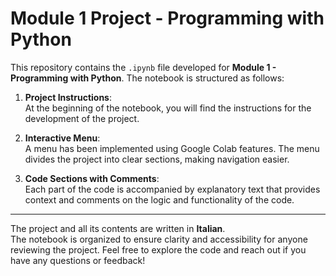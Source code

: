 # Module 1 Project - Programming with Python

This repository contains the `.ipynb` file developed for **Module 1 - Programming with Python**. The notebook is structured as follows:

1. **Project Instructions**:  
   At the beginning of the notebook, you will find the instructions for the development of the project.

2. **Interactive Menu**:  
   A menu has been implemented using Google Colab features. The menu divides the project into clear sections, making navigation easier.

3. **Code Sections with Comments**:  
   Each part of the code is accompanied by explanatory text that provides context and comments on the logic and functionality of the code.

---

The project and all its contents are written in **Italian**.<br>
The notebook is organized to ensure clarity and accessibility for anyone reviewing the project. Feel free to explore the code and reach out if you have any questions or feedback!

